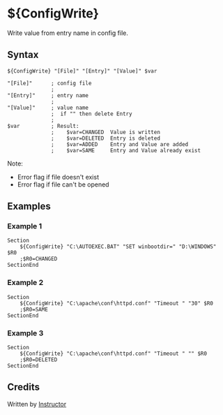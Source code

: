 # ${ConfigWrite}

Write value from entry name in config file.

## Syntax

    ${ConfigWrite} "[File]" "[Entry]" "[Value]" $var

    "[File]"      ; config file
                  ;
    "[Entry]"     ; entry name
                  ;
    "[Value]"     ; value name
                  ;  if "" then delete Entry
                  ;
    $var          ; Result:
                  ;    $var=CHANGED  Value is written
                  ;    $var=DELETED  Entry is deleted
                  ;    $var=ADDED    Entry and Value are added
                  ;    $var=SAME     Entry and Value already exist

Note:

- Error flag if file doesn't exist 
- Error flag if file can't be opened

## Examples

### Example 1

    Section
        ${ConfigWrite} "C:\AUTOEXEC.BAT" "SET winbootdir=" "D:\WINDOWS" $R0
        ;$R0=CHANGED
    SectionEnd

### Example 2

    Section
        ${ConfigWrite} "C:\apache\conf\httpd.conf" "Timeout " "30" $R0
        ;$R0=SAME
    SectionEnd

### Example 3

    Section
        ${ConfigWrite} "C:\apache\conf\httpd.conf" "Timeout " "" $R0
        ;$R0=DELETED
    SectionEnd

## Credits

Written by [Instructor][1]

[1]: http://nsis.sourceforge.net/User:Instructor